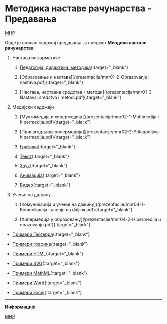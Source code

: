 # Методика наставе рачунарства - Предавања  

[МНР](../README.md)

Овде је описан садржај предавања за предмет **Меодика наставе рачунарства**.

1. Настава информатике

    1. [Педагогија, дидактика, методика](/prezentacije/mnr01-1-Pedagogija-didaktika-metodika.pdf){:target="_blank"}

    1. [Образовање и настава](/prezentacije/mnr01-2-Obrazovanje i nastava.pdf){:target="_blank"}

    1. [Настава, наставна средства и методи](/prezentacije/mnr01-3-Nastava, sredstva i metodi.pdf){:target="_blank"}

1. Медијски садржаји

    1. [Мултимедија и хипермедија](/prezentacije/mnr02-1-Multimedija i hipermedija.pdf){:target="_blank"}

    1. [Прилагодљива хипермедија](/prezentacije/mnr02-2-Prilagodljiva hipermedija.pdf){:target="_blank"}

    1. [Графика](/prezentacije/mnr03-1-Grafika.pdf){:target="_blank"}

    1. [Текст](/prezentacije/mnr03-2-Tekst.pdf){:target="_blank"}

    1. [Звук](/prezentacije/mnr03-3-Zvuk.pdf){:target="_blank"}

    1. [Анимација](/prezentacije/mnr03-4-Animacija.pdf){:target="_blank"}

    1. [Видео](/prezentacije/mnr03-5-Video.pdf){:target="_blank"}

1. Учење на даљину

    1. [Комуникација и учење на даљину](/prezentacije/mnr04-1-Komunikacija i ucenje na daljinu.pdf){:target="_blank"}

    1. [Хипермедија у образовању](/prezentacije/mnr04-2-Hipermedija u obazovanju.pdf){:target="_blank"}

- [Примери Геогебра](https://github.com/PmfBlMNR/MNR/tree/master/predavanja/primeri-GeoGebra){:target="_blank"}

- [Примери графика](https://github.com/PmfBlMNR/MNR/tree/master/predavanja/primeri-grafika){:target="_blank"}

- [Примери HTML](https://github.com/PmfBlMNR/MNR/tree/master/predavanja/primeri-html){:target="_blank"}

- [Примери SVG](https://github.com/PmfBlMNR/MNR/tree/master/predavanja/primeri-SVG){:target="_blank"}

- [Примери MathML](https://github.com/PmfBlMNR/MNR/tree/master/predavanja/primeri-MathML){:target="_blank"}

- [Примери Word](https://github.com/PmfBlMNR/MNR/tree/master/predavanja/primeri-word){:target="_blank"}

- [Примери Excel](https://github.com/PmfBlMNR/MNR/tree/master/predavanja/primeri-excel){:target="_blank"}

---

**[Информације](info/README.md)**

[МНР](../README.md)